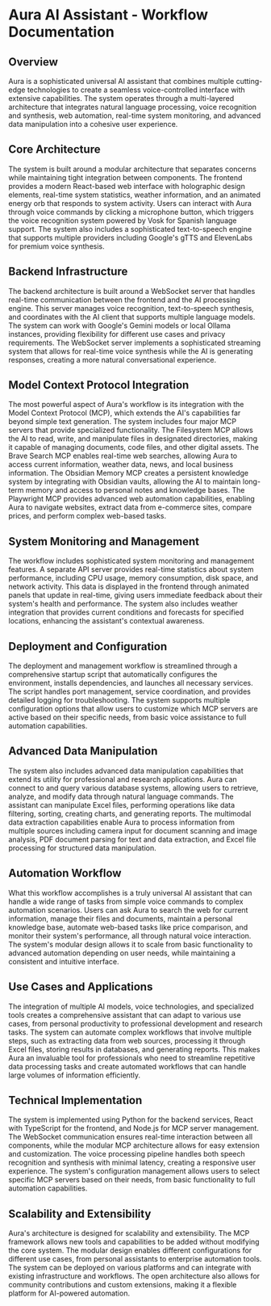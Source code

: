# Aura AI Assistant - Workflow Documentation

## Overview

Aura is a sophisticated universal AI assistant that combines multiple cutting-edge technologies to create a seamless voice-controlled interface with extensive capabilities. The system operates through a multi-layered architecture that integrates natural language processing, voice recognition and synthesis, web automation, real-time system monitoring, and advanced data manipulation into a cohesive user experience.

## Core Architecture

The system is built around a modular architecture that separates concerns while maintaining tight integration between components. The frontend provides a modern React-based web interface with holographic design elements, real-time system statistics, weather information, and an animated energy orb that responds to system activity. Users can interact with Aura through voice commands by clicking a microphone button, which triggers the voice recognition system powered by Vosk for Spanish language support. The system also includes a sophisticated text-to-speech engine that supports multiple providers including Google's gTTS and ElevenLabs for premium voice synthesis.

## Backend Infrastructure

The backend architecture is built around a WebSocket server that handles real-time communication between the frontend and the AI processing engine. This server manages voice recognition, text-to-speech synthesis, and coordinates with the AI client that supports multiple language models. The system can work with Google's Gemini models or local Ollama instances, providing flexibility for different use cases and privacy requirements. The WebSocket server implements a sophisticated streaming system that allows for real-time voice synthesis while the AI is generating responses, creating a more natural conversational experience.

## Model Context Protocol Integration

The most powerful aspect of Aura's workflow is its integration with the Model Context Protocol (MCP), which extends the AI's capabilities far beyond simple text generation. The system includes four major MCP servers that provide specialized functionality. The Filesystem MCP allows the AI to read, write, and manipulate files in designated directories, making it capable of managing documents, code files, and other digital assets. The Brave Search MCP enables real-time web searches, allowing Aura to access current information, weather data, news, and local business information. The Obsidian Memory MCP creates a persistent knowledge system by integrating with Obsidian vaults, allowing the AI to maintain long-term memory and access to personal notes and knowledge bases. The Playwright MCP provides advanced web automation capabilities, enabling Aura to navigate websites, extract data from e-commerce sites, compare prices, and perform complex web-based tasks.

## System Monitoring and Management

The workflow includes sophisticated system monitoring and management features. A separate API server provides real-time statistics about system performance, including CPU usage, memory consumption, disk space, and network activity. This data is displayed in the frontend through animated panels that update in real-time, giving users immediate feedback about their system's health and performance. The system also includes weather integration that provides current conditions and forecasts for specified locations, enhancing the assistant's contextual awareness.

## Deployment and Configuration

The deployment and management workflow is streamlined through a comprehensive startup script that automatically configures the environment, installs dependencies, and launches all necessary services. The script handles port management, service coordination, and provides detailed logging for troubleshooting. The system supports multiple configuration options that allow users to customize which MCP servers are active based on their specific needs, from basic voice assistance to full automation capabilities.

## Advanced Data Manipulation

The system also includes advanced data manipulation capabilities that extend its utility for professional and research applications. Aura can connect to and query various database systems, allowing users to retrieve, analyze, and modify data through natural language commands. The assistant can manipulate Excel files, performing operations like data filtering, sorting, creating charts, and generating reports. The multimodal data extraction capabilities enable Aura to process information from multiple sources including camera input for document scanning and image analysis, PDF document parsing for text and data extraction, and Excel file processing for structured data manipulation.

## Automation Workflow

What this workflow accomplishes is a truly universal AI assistant that can handle a wide range of tasks from simple voice commands to complex automation scenarios. Users can ask Aura to search the web for current information, manage their files and documents, maintain a personal knowledge base, automate web-based tasks like price comparison, and monitor their system's performance, all through natural voice interaction. The system's modular design allows it to scale from basic functionality to advanced automation depending on user needs, while maintaining a consistent and intuitive interface.

## Use Cases and Applications

The integration of multiple AI models, voice technologies, and specialized tools creates a comprehensive assistant that can adapt to various use cases, from personal productivity to professional development and research tasks. The system can automate complex workflows that involve multiple steps, such as extracting data from web sources, processing it through Excel files, storing results in databases, and generating reports. This makes Aura an invaluable tool for professionals who need to streamline repetitive data processing tasks and create automated workflows that can handle large volumes of information efficiently.

## Technical Implementation

The system is implemented using Python for the backend services, React with TypeScript for the frontend, and Node.js for MCP server management. The WebSocket communication ensures real-time interaction between all components, while the modular MCP architecture allows for easy extension and customization. The voice processing pipeline handles both speech recognition and synthesis with minimal latency, creating a responsive user experience. The system's configuration management allows users to select specific MCP servers based on their needs, from basic functionality to full automation capabilities.

## Scalability and Extensibility

Aura's architecture is designed for scalability and extensibility. The MCP framework allows new tools and capabilities to be added without modifying the core system. The modular design enables different configurations for different use cases, from personal assistants to enterprise automation tools. The system can be deployed on various platforms and can integrate with existing infrastructure and workflows. The open architecture also allows for community contributions and custom extensions, making it a flexible platform for AI-powered automation. 